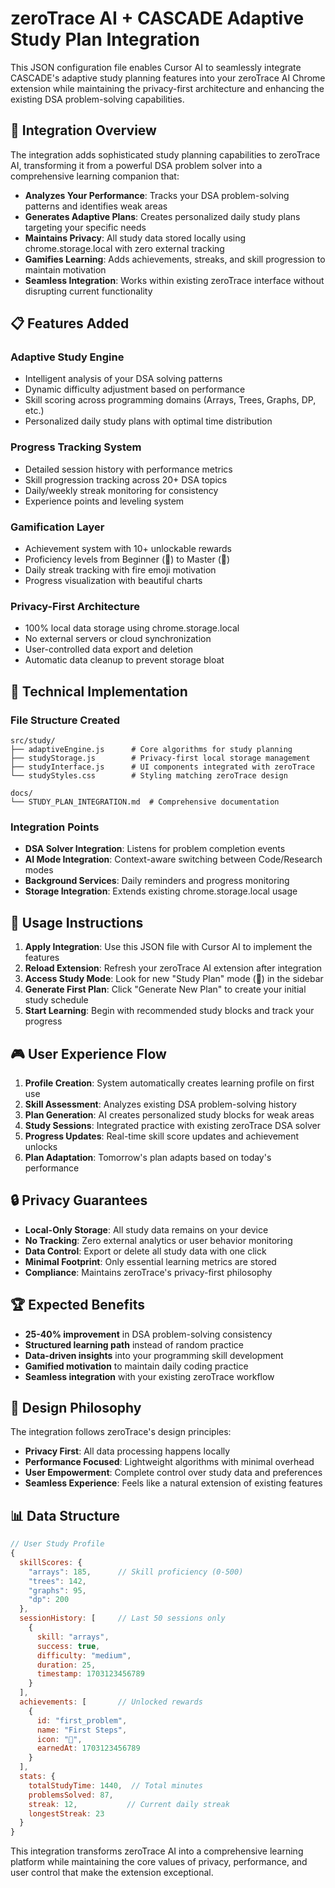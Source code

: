 # zeroTrace AI + CASCADE Adaptive Study Plan Integration

This JSON configuration file enables Cursor AI to seamlessly integrate CASCADE's adaptive study planning features into your zeroTrace AI Chrome extension while maintaining the privacy-first architecture and enhancing the existing DSA problem-solving capabilities.

## 🎯 Integration Overview

The integration adds sophisticated study planning capabilities to zeroTrace AI, transforming it from a powerful DSA problem solver into a comprehensive learning companion that:

- **Analyzes Your Performance**: Tracks your DSA problem-solving patterns and identifies weak areas
- **Generates Adaptive Plans**: Creates personalized daily study plans targeting your specific needs  
- **Maintains Privacy**: All study data stored locally using chrome.storage.local with zero external tracking
- **Gamifies Learning**: Adds achievements, streaks, and skill progression to maintain motivation
- **Seamless Integration**: Works within existing zeroTrace interface without disrupting current functionality

## 📋 Features Added

### Adaptive Study Engine
- Intelligent analysis of your DSA solving patterns
- Dynamic difficulty adjustment based on performance
- Skill scoring across programming domains (Arrays, Trees, Graphs, DP, etc.)
- Personalized daily study plans with optimal time distribution

### Progress Tracking System
- Detailed session history with performance metrics  
- Skill progression tracking across 20+ DSA topics
- Daily/weekly streak monitoring for consistency
- Experience points and leveling system

### Gamification Layer
- Achievement system with 10+ unlockable rewards
- Proficiency levels from Beginner (🌱) to Master (👑)
- Daily streak tracking with fire emoji motivation
- Progress visualization with beautiful charts

### Privacy-First Architecture  
- 100% local data storage using chrome.storage.local
- No external servers or cloud synchronization
- User-controlled data export and deletion
- Automatic data cleanup to prevent storage bloat

## 🔧 Technical Implementation

### File Structure Created
```
src/study/
├── adaptiveEngine.js      # Core algorithms for study planning
├── studyStorage.js        # Privacy-first local storage management
├── studyInterface.js      # UI components integrated with zeroTrace
└── studyStyles.css        # Styling matching zeroTrace design

docs/
└── STUDY_PLAN_INTEGRATION.md  # Comprehensive documentation
```

### Integration Points
- **DSA Solver Integration**: Listens for problem completion events
- **AI Mode Integration**: Context-aware switching between Code/Research modes  
- **Background Services**: Daily reminders and progress monitoring
- **Storage Integration**: Extends existing chrome.storage.local usage

## 🚀 Usage Instructions

1. **Apply Integration**: Use this JSON file with Cursor AI to implement the features
2. **Reload Extension**: Refresh your zeroTrace AI extension after integration  
3. **Access Study Mode**: Look for new "Study Plan" mode (🎯) in the sidebar
4. **Generate First Plan**: Click "Generate New Plan" to create your initial study schedule
5. **Start Learning**: Begin with recommended study blocks and track your progress

## 🎮 User Experience Flow

1. **Profile Creation**: System automatically creates learning profile on first use
2. **Skill Assessment**: Analyzes existing DSA problem-solving history  
3. **Plan Generation**: AI creates personalized study blocks for weak areas
4. **Study Sessions**: Integrated practice with existing zeroTrace DSA solver
5. **Progress Updates**: Real-time skill score updates and achievement unlocks
6. **Plan Adaptation**: Tomorrow's plan adapts based on today's performance

## 🔒 Privacy Guarantees

- **Local-Only Storage**: All study data remains on your device
- **No Tracking**: Zero external analytics or user behavior monitoring
- **Data Control**: Export or delete all study data with one click
- **Minimal Footprint**: Only essential learning metrics are stored
- **Compliance**: Maintains zeroTrace's privacy-first philosophy

## 🏆 Expected Benefits

- **25-40% improvement** in DSA problem-solving consistency  
- **Structured learning path** instead of random practice
- **Data-driven insights** into your programming skill development
- **Gamified motivation** to maintain daily coding practice
- **Seamless integration** with your existing zeroTrace workflow

## 🎨 Design Philosophy  

The integration follows zeroTrace's design principles:
- **Privacy First**: All data processing happens locally
- **Performance Focused**: Lightweight algorithms with minimal overhead
- **User Empowerment**: Complete control over study data and preferences
- **Seamless Experience**: Feels like a natural extension of existing features

## 📊 Data Structure

```javascript
// User Study Profile
{
  skillScores: {
    "arrays": 185,      // Skill proficiency (0-500)
    "trees": 142,
    "graphs": 95,
    "dp": 200
  },
  sessionHistory: [     // Last 50 sessions only
    {
      skill: "arrays",
      success: true, 
      difficulty: "medium",
      duration: 25,
      timestamp: 1703123456789
    }
  ],
  achievements: [       // Unlocked rewards
    {
      id: "first_problem",
      name: "First Steps", 
      icon: "🎯",
      earnedAt: 1703123456789
    }
  ],
  stats: {
    totalStudyTime: 1440,  // Total minutes
    problemsSolved: 87,
    streak: 12,           // Current daily streak
    longestStreak: 23
  }
}
```

This integration transforms zeroTrace AI into a comprehensive learning platform while maintaining the core values of privacy, performance, and user control that make the extension exceptional.